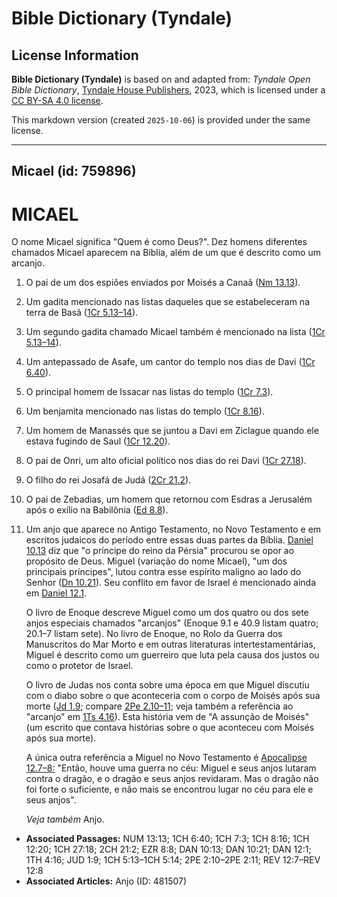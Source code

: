 # Bible Dictionary (Tyndale)

## License Information

**Bible Dictionary (Tyndale)** is based on and adapted from: _Tyndale Open Bible Dictionary_, [Tyndale House Publishers](https://tyndaleopenresources.com/), 2023, which is licensed under a [CC BY-SA 4.0 license](https://creativecommons.org/licenses/by-sa/4.0/legalcode.en).

This markdown version (created `2025-10-06`) is provided under the same license.



--------------------------------

## Micael (id: 759896)

MICAEL
======

O nome Micael significa "Quem é como Deus?". Dez homens diferentes chamados Micael aparecem na Bíblia, além de um que é descrito como um arcanjo.

1. O pai de um dos espiões enviados por Moisés a Canaã ([Nm 13\.13](https://ref.ly/Num13:13)).
2. Um gadita mencionado nas listas daqueles que se estabeleceram na terra de Basã ([1Cr 5\.13–14](https://ref.ly/1Chr5:13-1Chr5:14)).
3. Um segundo gadita chamado Micael também é mencionado na lista ([1Cr 5\.13–14](https://ref.ly/1Chr5:13-1Chr5:14)).
4. Um antepassado de Asafe, um cantor do templo nos dias de Davi ([1Cr 6\.40](https://ref.ly/1Chr6:40)).
5. O principal homem de Issacar nas listas do templo ([1Cr 7\.3](https://ref.ly/1Chr7:3)).
6. Um benjamita mencionado nas listas do templo ([1Cr 8\.16](https://ref.ly/1Chr8:16)).
7. Um homem de Manassés que se juntou a Davi em Ziclague quando ele estava fugindo de Saul ([1Cr 12\.20](https://ref.ly/1Chr12:20)).
8. O pai de Onri, um alto oficial político nos dias do rei Davi ([1Cr 27\.18](https://ref.ly/1Chr27:18)).
9. O filho do rei Josafá de Judá ([2Cr 21\.2](https://ref.ly/2Chr21:2)).
10. O pai de Zebadias, um homem que retornou com Esdras a Jerusalém após o exílio na Babilônia ([Ed 8\.8](https://ref.ly/Ezra8:8)).
11. Um anjo que aparece no Antigo Testamento, no Novo Testamento e em escritos judaicos do período entre essas duas partes da Bíblia. [Daniel 10\.13](https://ref.ly/Dan10:13) diz que "o príncipe do reino da Pérsia" procurou se opor ao propósito de Deus. Miguel (variação do nome Micael), "um dos principais príncipes", lutou contra esse espírito maligno ao lado do Senhor ([Dn 10\.21](https://ref.ly/Dan10:21)). Seu conflito em favor de Israel é mencionado ainda em [Daniel 12\.1](https://ref.ly/Dan12:1).

    O livro de Enoque descreve Miguel como um dos quatro ou dos sete anjos especiais chamados "arcanjos" (Enoque 9\.1 e 40\.9 listam quatro; 20\.1–7 listam sete). No livro de Enoque, no Rolo da Guerra dos Manuscritos do Mar Morto e em outras literaturas intertestamentárias, Miguel é descrito como um guerreiro que luta pela causa dos justos ou como o protetor de Israel.

    O livro de Judas nos conta sobre uma época em que Miguel discutiu com o diabo sobre o que aconteceria com o corpo de Moisés após sua morte ([Jd 1\.9](https://ref.ly/Jude1:9); compare [2Pe 2\.10–11](https://ref.ly/2Pet2:10-2Pet2:11); veja também a referência ao "arcanjo" em [1Ts 4\.16](https://ref.ly/1Thess4:16)). Esta história vem de "A assunção de Moisés" (um escrito que contava histórias sobre o que aconteceu com Moisés após sua morte).

    A única outra referência a Miguel no Novo Testamento é [Apocalipse 12\.7–8:](https://ref.ly/Rev12:7-Rev12:8) "Então, houve uma guerra no céu: Miguel e seus anjos lutaram contra o dragão, e o dragão e seus anjos revidaram. Mas o dragão não foi forte o suficiente, e não mais se encontrou lugar no céu para ele e seus anjos".

    *Veja também* Anjo.

* **Associated Passages:** NUM 13:13; 1CH 6:40; 1CH 7:3; 1CH 8:16; 1CH 12:20; 1CH 27:18; 2CH 21:2; EZR 8:8; DAN 10:13; DAN 10:21; DAN 12:1; 1TH 4:16; JUD 1:9; 1CH 5:13–1CH 5:14; 2PE 2:10–2PE 2:11; REV 12:7–REV 12:8
* **Associated Articles:** Anjo (ID: 481507)

